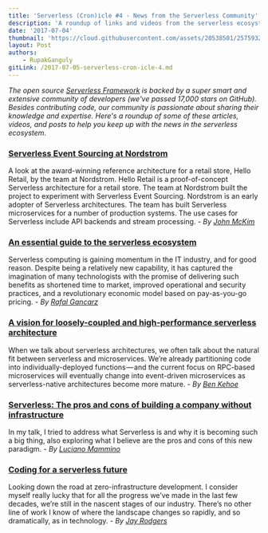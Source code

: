 ```yaml
---
title: 'Serverless (Cron)icle #4 - News from the Serverless Community'
description: 'A roundup of links and videos from the serverless ecosystem that caught our attention this week.'
date: '2017-07-04'
thumbnail: 'https://cloud.githubusercontent.com/assets/20538501/25759320/8bb86c20-3197-11e7-8d3d-5479c197c049.png'
layout: Post
authors:
    - RupakGanguly
gitLink: /2017-07-05-serverless-cron-icle-4.md
---
```


*The open source [Serverless Framework](https://github.com/serverless/serverless) is backed by a super smart and extensive community of developers (we've passed 17,000 stars on GitHub). Besides contributing code, our community is passionate about sharing their knowledge and expertise. Here's a roundup of some of these articles, videos, and posts to help you keep up with the news in the serverless ecosystem.*

### [Serverless Event Sourcing at Nordstrom](https://read.acloud.guru/serverless-event-sourcing-at-nordstrom-ea69bd8fb7cc)
A look at the award-winning reference architecture for a retail store, Hello Retail, by the team at Nordstrom. Hello Retail is a proof-of-concept Serverless architecture for a retail store. The team at Nordstrom built the project to experiment with Serverless Event Sourcing. Nordstrom is an early adopter of Serverless architectures. The team has built Serverless microservices for a number of production systems. The use cases for Serverless include API backends and stream processing. - *By [John McKim](https://read.acloud.guru/@johncmckim)*

### [An essential guide to the serverless ecosystem](https://techbeacon.com/essential-guide-serverless-ecosystem)
Serverless computing is gaining momentum in the IT industry, and for good reason. Despite being a relatively new capability, it has captured the imagination of many technologists with the promise of delivering such benefits as shortened time to market, improved operational and security practices, and a revolutionary economic model based on pay-as-you-go pricing. - *By [Rafal Gancarz](https://techbeacon.com/contributors/rafal-gancarz)*

### [A vision for loosely-coupled and high-performance serverless architecture](https://read.acloud.guru/a-vision-for-loosely-coupled-high-performance-serverless-architecture-f35c1fd68e9d)
When we talk about serverless architectures, we often talk about the natural fit between serverless and microservices. We’re already partitioning code into individually-deployed functions — and the current focus on RPC-based microservices will eventually change into event-driven microservices as serverless-native architectures become more mature. - *By [Ben Kehoe](https://read.acloud.guru/@ben11kehoe)*

### [Serverless: The pros and cons of building a company without infrastructure](http://loige.co/my-serverless-talk-at-shift-conference-in-split/)
In my talk, I tried to address what Serverless is and why it is becoming such a big thing, also exploring what I believe are the pros and cons of this new paradigm. - *By [Luciano Mammino](http://loige.co/author/luciano-mammino/)*

### [Coding for a serverless future](https://headmelted.com/coding-for-a-serverless-future-f34ae86c6c2)
Looking down the road at zero-infrastructure development. I consider myself really lucky that for all the progress we’ve made in the last few decades, we’re still in the nascent stages of our industry. There’s no other line of work I know of where the landscape changes so rapidly, and so dramatically, as in technology. - *By [Jay Rodgers](https://headmelted.com/@headmelted)*
